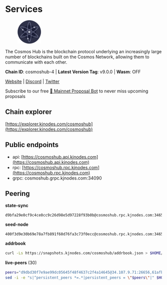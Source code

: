 # Services

<figure><img src="https://raw.githubusercontent.com/kj89/cosmos-images/main/logos/cosmoshub.png" alt=""><figcaption></figcaption></figure>

The Cosmos Hub is the blockchain protocol underlying an  increasingly large number of blockchains built on the  Cosmos Network, allowing them to communicate with each other.

**Chain ID**: cosmoshub-4 | **Latest Version Tag**: v9.0.0 | **Wasm**: OFF

[Website](https://hub.cosmos.network) | [Discord](https://discord.gg/cosmosnetwork) | [Twitter](https://twitter.com/cosmoshub)



Subscribe to our free [🤖 Mainnet Proposal Bot](https://t.me/kjnodes_proposal_bot) to never miss upcoming proposals


## Chain explorer
[https://explorer.kjnodes.com/cosmoshub](https://explorer.kjnodes.com/cosmoshub)

## Public endpoints

* api: [https://cosmoshub.api.kjnodes.com](https://cosmoshub.api.kjnodes.com)
* rpc: [https://cosmoshub.rpc.kjnodes.com](https://cosmoshub.rpc.kjnodes.com)
* grpc: cosmoshub.grpc.kjnodes.com:34090

## Peering

**state-sync**

```text
d9bfa29e0cf9c4ce0cc9c26d98e5d97228f93b0b@cosmoshub.rpc.kjnodes.com:34656
```

**seed-node**

```text
400f3d9e30b69e78a7fb891f60d76fa3c73f0ecc@cosmoshub.rpc.kjnodes.com:34659
```

**addrbook**
```bash
curl -Ls https://snapshots.kjnodes.com/cosmoshub/addrbook.json > $HOME/.gaia/config/addrbook.json
```

**live-peers** (30)
```bash
peers="d9dbd30f7e9ae99dc05645f48f4637c2f4a14645@34.107.9.71:26656,61afb0f37c02031f285f6b27ead2a3e7a97cc28a@35.212.34.104:26656,1b5a5b6518d3cb30a0d49cbd74a45dd4cbab130d@18.138.176.63:26656,0eeb20e044d632b279e67f2fe91f50e4fceab1fd@159.223.223.84:26656,9e14c8c48776a789f7029e88c260b2a6cbbf1417@35.212.85.141:26656,1cce99042f884d669e7287e3e362bff8e385c63e@46.4.79.183:26726,5b143d463427d9ad0b621f97c0b8933643e293da@35.212.90.144:26656,460967e46cc013e5e3eb365c1a8d271b0662549f@35.208.242.182:26656,32bdba6ced12cdf2e534566e6c3d66ee2f7ef494@84.244.95.229:26656,1da54d20c7339713f1d6d28dd2117087dd33d0ca@5.9.59.145:26656,62da9d5bc8768e84400941a1195f47bac90fcf97@35.210.106.206:26656,fe21dd474640247888fc7c4dce82da8da08a8bfd@135.181.113.227:26656,b6b9bc1a0c18d12be759111bb3a0d9a8958120c7@57.128.20.184:26656,c6f03336e99b15b104048a1af056063107389441@18.142.7.52:26656,ca5011c44fd74d95e7fca487c69e301df195750c@65.108.122.246:26726,53b3651680ec3482d736808cbb3035940107f8ab@82.100.58.119:26656,1279eae188599463661c3e2b9ab492615a6d7079@65.108.235.32:2010,da479f6c117224591506b67d956eaccb36c5adcf@135.181.248.198:26657,e0ab6c5cc86959853f499236b8297344802ac5f4@5.161.139.201:26656,7dd34d8d3880bc48eff3e47b941d06bd1941a962@93.115.25.106:26656,9edd51012df3a09395a48eb68a84723d6308e08c@35.212.116.100:26656,f05ddce65f1e75babe01d05fef1bce5d8ffe0972@54.177.181.170:26656,ee767901f4a7eaf44603ef0a5b6e5edac118ba1e@74.118.136.149:26656,1733aef88702bd8326bea0e1dc403d3dbb6f5d8a@158.247.202.33:26656,d9bfa29e0cf9c4ce0cc9c26d98e5d97228f93b0b@65.109.88.38:34656,2532ad5b2f93fd521e97dbc3562db711df4bd763@65.109.88.70:26656,e3f76b923d03fc99510b31049144e22d8f0f0587@65.108.193.249:2010,ad1fe2b9b72005bb68f206814ab84e9e4ec4cefe@103.88.93.160:26656,1997e68bf205bedeed0c4723786bf03464987dc1@77.87.108.21:26656,c2020c61625cebb9e59022e76c43c882333449ad@3.87.32.24:26656"
sed -i -e "s|^persistent_peers *=.*|persistent_peers = \"$peers\"|" $HOME/.gaia/config/config.toml
```
